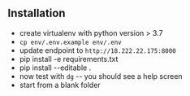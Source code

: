 

## Installation

- create virtualenv with python version > 3.7
- `cp env/.env.example env/.env`
- update endpoint to `http://18.222.22.175:8000`
- pip install -e requirements.txt
- pip install --editable . 
- now test with `dg` -- you should see a help screen
- start from a blank folder